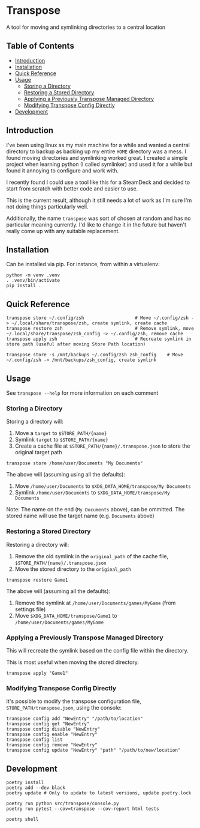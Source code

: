 # Transpose

A tool for moving and symlinking directories to a central location


## Table of Contents

<!-- vim-markdown-toc GFM -->

* [Introduction](#introduction)
* [Installation](#installation)
* [Quick Reference](#quick-reference)
* [Usage](#usage)
    * [Storing a Directory](#storing-a-directory)
    * [Restoring a Stored Directory](#restoring-a-stored-directory)
    * [Applying a Previously Transpose Managed Directory](#applying-a-previously-transpose-managed-directory)
    * [Modifying Transpose Config Directly](#modifying-transpose-config-directly)
* [Development](#development)

<!-- vim-markdown-toc -->


## Introduction

I've been using linux as my main machine for a while and wanted a central directory to backup as backing up my entire `HOME` directory was a mess. I found moving directories and symlinking worked great. I created a simple project when learning python (I called symlinker) and used it for a while but found it annoying to configure and work with.

I recently found I could use a tool like this for a SteamDeck and decided to start from scratch with better code and easier to use.

This is the current result, although it still needs a lot of work as I'm sure I'm not doing things particularly well.

Additionally, the name `transpose` was sort of chosen at random and has no particular meaning currently. I'd like to change it in the future but haven't really come up with any suitable replacement.



## Installation

Can be installed via pip. For instance, from within a virtualenv:

```
python -m venv .venv
. .venv/bin/activate
pip install .
```


## Quick Reference

```
transpose store ~/.config/zsh                   # Move ~/.config/zsh -> ~/.local/share/transpose/zsh, create symlink, create cache
transpose restore zsh                           # Remove symlink, move ~/.local/share/transpose/zsh_config -> ~/.config/zsh, remove cache
transpose apply zsh                             # Recreate symlink in store path (useful after moving Store Path location)

transpose store -s /mnt/backups ~/.config/zsh zsh_config    # Move ~/.config/zsh -> /mnt/backups/zsh_config, create symlink
```


## Usage

See `transpose --help` for more information on each comment


### Storing a Directory

Storing a directory will:

1. Move a `target` to `$STORE_PATH/{name}`
2. Symlink `target` to `$STORE_PATH/{name}`
3. Create a cache file at `$STORE_PATH/{name}/.transpose.json` to store the original target path

```
transpose store /home/user/Documents "My Documents"
```

The above will (assuming using all the defaults):

1. Move `/home/user/Documents` to `$XDG_DATA_HOME/transpose/My Documents`
2. Symlink `/home/user/Documents` to `$XDG_DATA_HOME/transpose/My Documents`

Note: The name on the end (`My Documents` above), can be ommitted. The stored name will use the target name (e.g. `Documents` above)


### Restoring a Stored Directory

Restoring a directory will:

1. Remove the old symlink in the `original_path` of the cache file, `$STORE_PATH/{name}/.transpose.json`
2. Move the stored directory to the `original_path`

```
transpose restore Game1
```

The above will (assuming all the defaults):

1. Remove the symlink at `/home/user/Documents/games/MyGame` (from settings file)
2. Move `$XDG_DATA_HOME/transpose/Game1` to `/home/user/Documents/games/MyGame`


### Applying a Previously Transpose Managed Directory

This will recreate the symlink based on the config file within the directory.

This is most useful when moving the stored directory.

```
transpose apply "Game1"
```


### Modifying Transpose Config Directly

It's possible to modify the transpose configuration file, `STORE_PATH/transpose.json`, using the console:

```
transpose config add "NewEntry" "/path/to/location"
transpose config get "NewEntry"
transpose config disable "NewEntry"
transpose config enable "NewEntry"
transpose config list
transpose config remove "NewEntry"
transpose config update "NewEntry" "path" "/path/to/new/location"
```


## Development

```
poetry install
poetry add --dev black
poetry update # Only to update to latest versions, update poetry.lock

poetry run python src/transpose/console.py
poetry run pytest --cov=transpose --cov-report html tests

poetry shell
```
